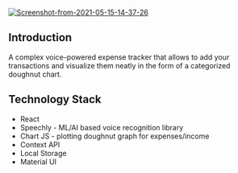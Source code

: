 <a href="https://ibb.co/bz2FdtT"><img src="https://i.ibb.co/RzBNH8f/Screenshot-from-2021-05-15-14-37-26.png" alt="Screenshot-from-2021-05-15-14-37-26" border="0"></a>

## Introduction
A complex voice-powered expense tracker that allows to add your transactions and visualize them neatly in the form of a categorized doughnut chart.

## Technology Stack
* React
* Speechly - ML/AI based voice recognition library 
* Chart JS - plotting doughnut graph for expenses/income
* Context API
* Local Storage
* Material UI
